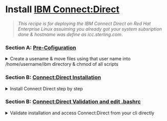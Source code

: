 # Install [IBM Connect:Direct](https://www.ibm.com/docs/en/connect-direct/6.1.0?topic=connectdirect-v610-pdfs)

   > _This recipe is for deploying the IBM Connect Direct on Red Hat Enterprise Linux assuiming you already got your system subsription done & hostname was define as icc.sterling.com_.

### Section A: [Pre-Cofiguration](./CD.md)
<details>
    <summary> Create a usename & move files using that user name into /home/username/ibm directory & chmod of all scripts </summary>

1.  Adding new user:
``` bash
useradd cdadmin # If does not exist
passwd cdadmin #set your password
```
2. Copy over all files into `ibm` folder
```bash
mkdir /home/cdadmin/ibm
```
3. Give permission to run all scripts
```bash
cd /home/cdadmin/ibm
chmod +x ./*
```
4. In this case I extracted the C:D installation tar and renamed it `cd` into that ../ibm directory
5. Grab your IP and set your hostname& turn off firewall
```bash
hostnamectl set-hostname cd.com
```
```bash
export ip=$(ifconfig | grep 'inet ' | grep -v '127.0.0.1' | head -n 1 | awk '{print $2}')
echo $ip
```
```bash
vi /etc/hosts # update the 2nd line wiht your IP and Hostname
```
```bash
su - root
systemctl disable firewalld
```

6. Run `./cdinstall`

</details>

### Section B: [Connect:Direct Installation](./CD.md)
<details>
    <summary> Install Connect Direct step by step </summary>

> 💡 **NOTE**  
>> Pressing `<ENTER>` Picks the default value which is in the `[Square Brackets]`

- [x] Unix is a registered Trademark of the open group: Press `<ENTER>`
- [x] You can use /home/cdadmin to shorten the name:[/home/cdadmin/cdunix] Press `<ENTER>`
- [x] You have chosen /home/cdadmin/cdunix as destination directory. Please confirm it:[Y/N] `Y`

   > 💡 **OUTPUT**  
   >> Your terminal should look like that 
    ```bash
    Please select one of the following installation options:
    (1) Connect:Direct for UNIX Server and Client(CLI/API)
    (2) Connect:Direct for UNIX Server
    (3) Connect:Direct for UNIX Client(CLI/API)
    (4) Connect:Direct for UNIX File Agent
    (5) Connect:Direct Secure+ Option for UNIX
    (6) EXIT
    Enter your choice:[1] #PRESS <ENTER>
    ```
    ##### 💡 First we will do Server and Client then we will come back do File Agent then Secure + 

2. Connect:Direct for UNIX Server and Client(CLI/API)

- [x] Specify the fully qualified name of the Connect:Direct for UNIX installation
file (file name prefixed with the absolute path, e.g., /localhome/cdadmin/cdunix): i.e `/home/cdadmin/ibm/cd/cdunix`

- [x] Both Connect:Direct for UNIX Server and Client(CLI/API) Version 6.3.0.0
will be installed in your system. Do you want to continue?:[Y/N] `Y`   

3. Initial Configuration 
```bash
The customization procedure allows you to create configuration
files for:
  (1) Configure the Connect:Direct for UNIX Server.
  (2) Configure the Connect:Direct for UNIX Client.
  (3) Configure the Connect:Direct for UNIX Server and Client.
  (4) Configurations requiring root privilege.
  (5) EXIT.
Enter your choice:[3] #Press <ENTER>
```
- [x] Please enter name of Connect:Direct node you want to customize: `cdnode01` if your doing this for the first machine
- [x] Take the default on all the following Prompts by Pressing `<ENTER>` untill you see remote user record.
- [x] Insert remote user record?`Y` this is the user that C:D will authenticate to remote request
- [x] Enter remote userid:`*` That will allow any-user to access.
- [x] Enter remote Connect:Direct node name:`*` taking anyone from any machine
- [x] Enter local userid:`cdadmin`
- [x] Insert another remote user record?:[Y/N]`N`
- [x] Insert local user record:[Y/N] `Y` 
- [x] Enter userid: `cdadmin`
- [x] Grant Administrative authority `Y`
- [x] Insert another local user record?:[Y/N] `N`

4. Configurations requiring root privilege

- [x] Take the default on all the following Prompts by Pressing `<ENTER>`

    ```bash
    The customization procedure allows you to create configuration
    files for:
    (1) Configure the Connect:Direct for UNIX Server.
    (2) Configure the Connect:Direct for UNIX Client.
    (3) Configure the Connect:Direct for UNIX Server and Client.
    (4) Configurations requiring root privilege.
    (5) EXIT.
    Enter your choice:[3] # Now do `4`
    ```
- [x] This option requires root authority. Continue?:[Y/N] `Y`
- [x] Password: your localmachine root password.
- [x] Do you want to create the symbolic link?:[Y/N] `Y`

    ```bash

    NOTICE: Connect:Direct for UNIX, by default, will deny proxy to root
    Please choose deny.access value for root user:
    (y) root user is not allowed access.
    (n) root user is allowed local access.
    (d) root user is allowed local and remote access.
    Enter your choice:[n] # Press <ENTER>
    ```
- [x] Will Connect:Direct for UNIX installer, or a user in the installer's primary group, be starting the service?:[Y/N]`Y`
 
    ```bash
    The customization procedure allows you to create configuration
    files for:
    (1) Configure the Connect:Direct for UNIX Server.
    (2) Configure the Connect:Direct for UNIX Client.
    (3) Configure the Connect:Direct for UNIX Server and Client.
    (4) Configurations requiring root privilege.
    (5) EXIT.
    Enter your choice:[3] # This time pick 5
    ```
- [x] Would you like to return to the installation menu?:[Y/N]`Y`

    ```bash
    Please select one of the following installation options:
    (1) Connect:Direct for UNIX Server and Client(CLI/API)
    (2) Connect:Direct for UNIX Server
    (3) Connect:Direct for UNIX Client(CLI/API)
    (4) Connect:Direct for UNIX File Agent
    (5) Connect:Direct Secure+ Option for UNIX
    (6) EXIT
    Enter your choice:[1] # Pick Number 4
    ```
- [x] Connect:Direct For UNIX File Agent `Y`

5. Connect:Direct Secure+ 
- [x] You have selected /home/cdadmin/cdunix for installation. Do you want to continue?:[Y/N] `Y`
- [x] Please enter the name of Connect:Direct node you want to customize:[cdnode01] Press `<ENTER>`
   > 💡 **OUTPUT**  
   >> Self-signed certificate with label=FileAgent generated successfully.
- [x] Would you like to return to the installation menu?:[Y/N]`Y`
    ```bash
    Please select one of the following installation options:
    (1) Connect:Direct for UNIX Server and Client(CLI/API)
    (2) Connect:Direct for UNIX Server
    (3) Connect:Direct for UNIX Client(CLI/API)
    (4) Connect:Direct for UNIX File Agent
    (5) Connect:Direct Secure+ Option for UNIX
    (6) EXIT
    Enter your choice:[1] # EXIT 6
    ```
</details>

### Section B: [Connect:Direct Validation and edit .bashrc](./CD.md)
<details>
    <summary> Validate installation and access Connect:Direct from your cli directly </summary>

1. Validation:
```bash
/home/cdadmin/cdunix/etc/cdver 
/home/cdadmin/cdunix/ndm/bin/cdpmgr
```
2. Accessing C:D
```bash
echo `
NDMAPICFG=/home/cdadmin/cdunix/ndm/cfg/cliapi/ndmapi.cfg
export NDMAPICFG
``` 

```bash
' >> ~/.bashrc
```
```bash
. ~/.bashrc
```
Extra STEP:
```bash
PATH=/home/cdadmin/cdunix/ndm/bin:$PATH
export PATH
```

</details>